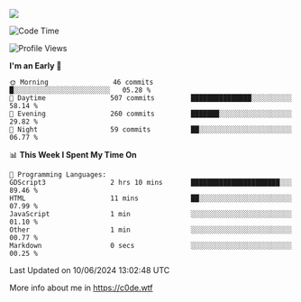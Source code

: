 <a href="https://wakatime.com"><img src="https://wakatime.com/share/@c0dezin/b7f18a7c-ab3a-40b8-8bc7-b1b7bf71f1d6.svg" /></a>

<!--START_SECTION:waka-->
![Code Time](http://img.shields.io/badge/Code%20Time-36%20hrs%209%20mins-blue)

![Profile Views](http://img.shields.io/badge/Profile%20Views-0-blue)

**I'm an Early 🐤** 

```text
🌞 Morning                46 commits          █░░░░░░░░░░░░░░░░░░░░░░░░   05.28 % 
🌆 Daytime                507 commits         ███████████████░░░░░░░░░░   58.14 % 
🌃 Evening                260 commits         ███████░░░░░░░░░░░░░░░░░░   29.82 % 
🌙 Night                  59 commits          ██░░░░░░░░░░░░░░░░░░░░░░░   06.77 % 
```


📊 **This Week I Spent My Time On** 

```text
💬 Programming Languages: 
GDScript3                2 hrs 10 mins       ██████████████████████░░░   89.46 % 
HTML                     11 mins             ██░░░░░░░░░░░░░░░░░░░░░░░   07.99 % 
JavaScript               1 min               ░░░░░░░░░░░░░░░░░░░░░░░░░   01.10 % 
Other                    1 min               ░░░░░░░░░░░░░░░░░░░░░░░░░   00.77 % 
Markdown                 0 secs              ░░░░░░░░░░░░░░░░░░░░░░░░░   00.25 % 
```


 Last Updated on 10/06/2024 13:02:48 UTC
<!--END_SECTION:waka-->

More info about me in https://c0de.wtf
